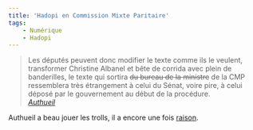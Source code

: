 ```yaml
---
title: 'Hadopi en Commission Mixte Paritaire'
tags:
    - Numérique
    - Hadopi
---
```


> Les députés peuvent donc modifier le texte comme ils le veulent, transformer
> Christine Albanel et bête de corrida avec plein de banderilles, le texte qui
> sortira <span style="text-decoration: line-through">du bureau de la
> ministre</span> de la CMP ressemblera très étrangement à celui du Sénat, voire
> pire, à celui déposé par le gouvernement au début de la procédure.  
> <cite>[Authueil](http://www.authueil.org/?2009/03/04/1254-les-mefaits-de-l-urgence)</cite>

Authueil a beau jouer les trolls, il a encore une fois
[raison](http://www.assemblee-nationale.fr/13/rapports/r1589.asp).
